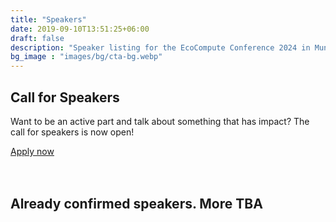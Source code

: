 ```yaml
---
title: "Speakers"
date: 2019-09-10T13:51:25+06:00
draft: false
description: "Speaker listing for the EcoCompute Conference 2024 in Munich, Germany"
bg_image : "images/bg/cta-bg.webp"
---
```



<div class="">
<h2 class="mt-3"1>Call for Speakers</h2>
<p class="">Want to be an active part and talk about something that has impact? The call for speakers is now open!</p>
<a href="/call-for-speakers/" class="btn btn-secondary btn-rounded">Apply now</a>
</div>

<br>
<br>

## Already confirmed speakers. More TBA
